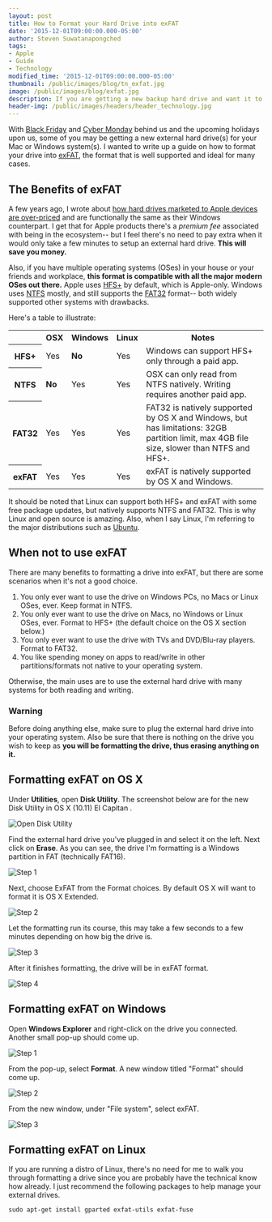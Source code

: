 ```yaml
---
layout: post
title: How to Format your Hard Drive into exFAT
date: '2015-12-01T09:00:00.000-05:00'
author: Steven Suwatanapongched
tags:
- Apple
- Guide
- Technology
modified_time: '2015-12-01T09:00:00.000-05:00'
thumbnail: /public/images/blog/tn_exfat.jpg
image: /public/images/blog/exfat.jpg
description: If you are getting a new backup hard drive and want it to be compatible between Windows, OS X, and Linux, this guide will show you how to format it and save you money. I cover the benefits of using exFAT as well as when it's not a good choice.
header-img: /public/images/headers/header_technology.jpg
---
```


With [Black Friday](https://en.wikipedia.org/wiki/Black_Friday_%28shopping%29) and [Cyber Monday](https://en.wikipedia.org/wiki/Cyber_Monday) behind us and the upcoming holidays upon us, some of you may be getting a new external hard drive(s) for your Mac or Windows system(s). I wanted to write up a guide on how to format your drive into [exFAT](https://en.wikipedia.org/wiki/ExFAT), the format that is well supported and ideal for many cases.

## The Benefits of exFAT

A few years ago, I wrote about [how hard drives marketed to Apple devices
are over-priced](/2013/06/apple-compatible-external-hard-drives/) and are functionally the same as their Windows counterpart. I get that for Apple products there's a *premium fee* associated with being in the ecosystem-- but I feel there's no need to pay extra when it would only take a few minutes to setup an external hard drive. **This will save you money.**

Also, if you have multiple operating systems (OSes) in your house or your friends and workplace, **this format is compatible with all the major modern OSes out there.** Apple uses [HFS+](https://en.wikipedia.org/wiki/HFS_Plus) by default, which is Apple-only. Windows uses [NTFS](https://en.wikipedia.org/wiki/NTFS) mostly, and still supports the [FAT32](https://en.wikipedia.org/wiki/File_Allocation_Table#FAT32) format-- both widely supported other systems with drawbacks.

Here's a table to illustrate:

<table class="table table-striped table-bordered">
  <tr>
    <th></th>
    <th>OSX</th>
    <th>Windows</th>
    <th>Linux</th>
    <th>Notes</th>
  </tr>
  <tr>
    <th>HFS+</th>
    <td>Yes</td>    
    <td><strong>No</strong></td>
    <td>Yes</td>
    <td>Windows can support HFS+ only through a paid app.</td>
  </tr>
  <tr>
    <th>NTFS</th>
    <td><strong>No</strong></td>    
    <td>Yes</td>
    <td>Yes</td>
    <td>OSX can only read from NTFS natively. Writing requires another paid app.</td>
  </tr>
  <tr>
    <th>FAT32</th>
    <td>Yes</td>    
    <td>Yes</td>
    <td>Yes</td>
    <td>FAT32 is natively supported by OS X and Windows, but has limitations: 32GB partition limit, max 4GB file size, slower than NTFS and HFS+. </td>
  </tr>
  <tr>
    <th>exFAT</th>
    <td>Yes</td>    
    <td>Yes</td>
    <td>Yes</td>
    <td>exFAT is natively supported by OS X and Windows.</td>
  </tr>
</table>

It should be noted that Linux can support both HFS+ and exFAT with some free package updates, but natively supports NTFS and FAT32.  This is why Linux and open source is amazing. Also, when I say Linux, I'm referring to the major distributions such as [Ubuntu](http://www.ubuntu.com/).

## When not to use exFAT

There are many benefits to formatting a drive into exFAT, but there are some scenarios when it's not a good choice.

1. You only ever want to use the drive on Windows PCs, no Macs or Linux OSes, ever. Keep format in NTFS.
2. You only ever want to use the drive on Macs, no Windows or Linux OSes, ever. Format to HFS+ (the default choice on the OS X section below.)
3. You only ever want to use the drive with TVs and DVD/Blu-ray players. Format to FAT32.
4. You like spending money on apps to read/write in other partitions/formats not native to your operating system.

Otherwise, the main uses are to use the external hard drive with many systems for both reading and writing.

### Warning

Before doing anything else, make sure to plug the external hard drive into your operating system. Also be sure that there is nothing on the drive you wish to keep as **you will be formatting the drive, thus erasing anything on it.**

## Formatting exFAT on OS X

Under **Utilities**, open **Disk Utility**. The screenshot below are for the new Disk Utility in OS X (10.11) El Capitan .

![Open Disk Utility](/public/images/blog/exfat_osx_00.jpg)

Find the external hard drive you've plugged in and select it on the left. Next click on **Erase**. As you can see, the drive I'm formatting is a Windows partition in FAT (technically FAT16).

![Step 1](/public/images/blog/exfat_osx_01.jpg)

Next, choose ExFAT from the Format choices. By default OS X will want to format it is OS X Extended.

![Step 2](/public/images/blog/exfat_osx_02.jpg)

Let the formatting run its course, this may take a few seconds to a few minutes depending on how big the drive is.

![Step 3](/public/images/blog/exfat_osx_03.jpg)

After it finishes formatting, the drive will be in exFAT format.

![Step 4](/public/images/blog/exfat_osx_04.jpg)



## Formatting exFAT on Windows

Open **Windows Explorer** and right-click on the drive you connected. Another small pop-up should come up.

![Step 1](/public/images/blog/exfat_windows_01.jpg)

From the pop-up, select **Format**. A new window titled "Format" should come up.

![Step 2](/public/images/blog/exfat_windows_02.jpg)

From the new window, under "File system", select exFAT.

![Step 3](/public/images/blog/exfat_windows_03.jpg)

## Formatting exFAT on Linux

If you are running a distro of Linux, there's no need for me to walk you through formatting a drive since you are probably have the technical know how already. I just recommend the following packages to help manage your external drives.

```
sudo apt-get install gparted exfat-utils exfat-fuse
```
